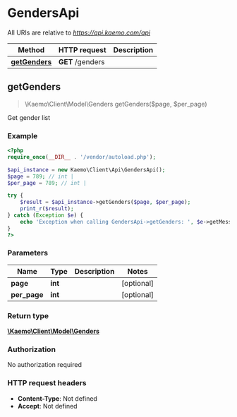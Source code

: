 # GendersApi

All URIs are relative to *https://api.kaemo.com/api*

Method | HTTP request | Description
------------- | ------------- | -------------
[**getGenders**](#getGenders) | **GET** /genders | 


## **getGenders**
> \Kaemo\Client\Model\Genders getGenders($page, $per_page)



Get gender list

### Example
```php
<?php
require_once(__DIR__ . '/vendor/autoload.php');

$api_instance = new Kaemo\Client\Api\GendersApi();
$page = 789; // int | 
$per_page = 789; // int | 

try {
    $result = $api_instance->getGenders($page, $per_page);
    print_r($result);
} catch (Exception $e) {
    echo 'Exception when calling GendersApi->getGenders: ', $e->getMessage(), PHP_EOL;
}
?>
```

### Parameters

Name | Type | Description  | Notes
------------- | ------------- | ------------- | -------------
 **page** | **int**|  | [optional]
 **per_page** | **int**|  | [optional]

### Return type

[**\Kaemo\Client\Model\Genders**](#Genders)

### Authorization

No authorization required

### HTTP request headers

 - **Content-Type**: Not defined
 - **Accept**: Not defined

